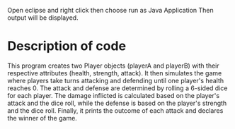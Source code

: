 Open eclipse and right click then choose run as Java Application
Then output will be displayed.

# Description of code

This program creates two Player objects (playerA and playerB) with their respective attributes (health, strength, attack). It then simulates the game where players take turns attacking and defending until one player's health reaches 0. The attack and defense are determined by rolling a 6-sided dice for each player. The damage inflicted is calculated based on the player's attack and the dice roll, while the defense is based on the player's strength and the dice roll. Finally, it prints the outcome of each attack and declares the winner of the game.
